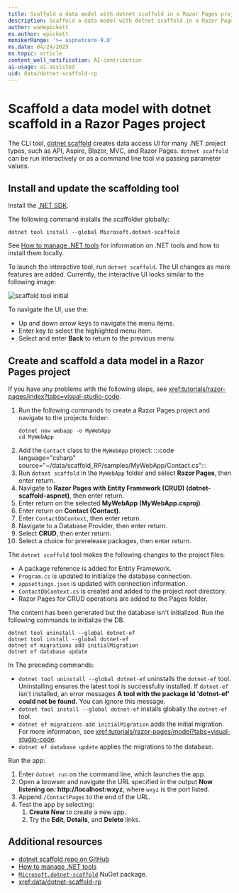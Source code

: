 ```yaml
---
title: Scaffold a data model with dotnet scaffold in a Razor Pages project
description: Scaffold a data model with dotnet scaffold in a Razor Pages project
author: wadepickett
ms.author: wpickett
monikerRange: '>= aspnetcore-9.0'
ms.date: 04/24/2025
ms.topic: article
content_well_notification: AI-contribution
ai-usage: ai-assisted
uid: data/dotnet-scaffold-rp
---
```

# Scaffold a data model with dotnet scaffold in a Razor Pages project

The CLI tool, [dotnet scaffold](https://www.nuget.org/packages/Microsoft.dotnet-scaffold) creates data access UI for many .NET project types, such as API, Aspire, Blazor, MVC, and Razor Pages. `dotnet scaffold` can be run interactively or as a command line tool via passing parameter values.

## Install and update the scaffolding tool

Install the [.NET SDK](https://dotnet.microsoft.com/download).

The following command installs the scaffolder globally:

```dotnetcli
dotnet tool install --global Microsoft.dotnet-scaffold
```

See [How to manage .NET tools](/dotnet/core/tools/global-tools) for information on .NET tools and how to install them locally.

To launch the interactive tool, run `dotnet scaffold`. The UI changes as more features are added. Currently, the interactive UI looks similar to the following image:

![scaffold tool initial](~/data/scaffold_RP/images/scaffold1.png)

To navigate the UI, use the:

* Up and down arrow keys to navigate the menu items.
* Enter key to select the highlighted menu item.
* Select and enter **Back** to return to the previous menu.

## Create and scaffold a data model in a Razor Pages project

If you have any problems with the following steps, see <xref:tutorials/razor-pages/index?tabs=visual-studio-code>.

1. Run the following commands to create a Razor Pages project and navigate to the projects folder:
    ```dotnetcli
    dotnet new webapp -o MyWebApp
    cd MyWebApp
    ```
1. Add the `Contact` class to the `MyWebApp` project:
    :::code language="csharp" source="~/data/scaffold_RP/samples/MyWebApp/Contact.cs":::
1. Run `dotnet scaffold` in the `MyWebApp` folder and select **Razor Pages**, then enter return.
1. Navigate to **Razor Pages with Entity Framework (CRUD) (dotnet-scaffold-aspnet)**, then enter return.
1. Enter return on the selected **MyWebApp (MyWebApp.csproj)**.
1. Enter return on **Contact (Contact)**.
1. Enter `ContactDbContext`, then enter return.
1. Navigate to a Database Provider, then enter return.
1. Select **CRUD**, then enter return.
1. Select a choice for prerelease packages, then enter return.

  The `dotnet scaffold` tool makes the following changes to the project files:

* A package reference is added for Entity Framework.
* `Program.cs` is updated to initialize the database connection.
* `appsettings.json` is updated with connection information.
* `ContactDbContext.cs` is created and added to the project root directory.
* Razor Pages for CRUD operations are added to the Pages folder.

The content has been generated but the database isn't initialized. Run the following commands to initialize the DB.

```dotnetcli
dotnet tool uninstall --global dotnet-ef
dotnet tool install --global dotnet-ef
dotnet ef migrations add initialMigration
dotnet ef database update
```

In  The preceding commands:

* `dotnet tool uninstall --global dotnet-ef` uninstalls the `dotnet-ef` tool. Uninstalling ensures the latest tool is successfully installed. If `dotnet-ef` isn't installed, an error messages **A tool with the package Id 'dotnet-ef' could not be found.** You can ignore this message.
* `dotnet tool install --global dotnet-ef` installs globally the `dotnet-ef` tool.
* `dotnet ef migrations add initialMigration` adds the initial migration. For more information, see <xref:tutorials/razor-pages/model?tabs=visual-studio-code>.
* `dotnet ef database update` applies the migrations to the database.

Run the app:

1. Enter `dotnet run` on the command line, which launches the app.
1. Open a browser and navigate the URL specified in the output **Now listening on: http://localhost:wxyz**, where `wxyz` is the port listed.
1. Append `/ContactPages` to the end of the URL.
1. Test the app by selecting:
    1. **Create New** to create a new app.
    1. Try the **Edit**, **Details**, and **Delete** links.

## Additional resources

* [dotnet scaffold repo on GitHub](https://github.com/dotnet/Scaffolding)
* [How to manage .NET tools](/dotnet/core/tools/global-tools)
* [`Microsoft.dotnet-scaffold`](https://www.nuget.org/packages/Microsoft.dotnet-scaffold) NuGet package.
* <xref:data/dotnet-scaffold-rp>

